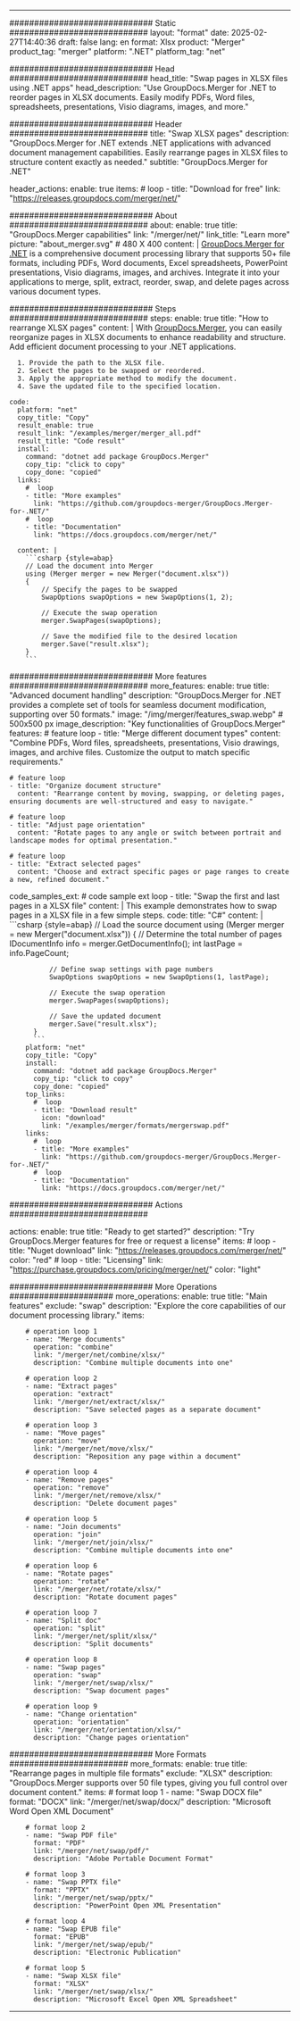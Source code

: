 
---
############################# Static ############################
layout: "format"
date:  2025-02-27T14:40:36
draft: false
lang: en
format: Xlsx
product: "Merger"
product_tag: "merger"
platform: ".NET"
platform_tag: "net"

############################# Head ############################
head_title: "Swap pages in XLSX files using .NET apps"
head_description: "Use GroupDocs.Merger for .NET to reorder pages in XLSX documents. Easily modify PDFs, Word files, spreadsheets, presentations, Visio diagrams, images, and more."

############################# Header ############################
title: "Swap XLSX pages" 
description: "GroupDocs.Merger for .NET extends .NET applications with advanced document management capabilities. Easily rearrange pages in XLSX files to structure content exactly as needed."
subtitle: "GroupDocs.Merger for .NET" 

header_actions:
  enable: true
  items:
    #  loop
    - title: "Download for free"
      link: "https://releases.groupdocs.com/merger/net/"
      
############################# About ############################
about:
    enable: true
    title: "GroupDocs.Merger capabilities"
    link: "/merger/net/"
    link_title: "Learn more"
    picture: "about_merger.svg" # 480 X 400
    content: |
       [GroupDocs.Merger for .NET](/merger/net/) is a comprehensive document processing library that supports 50+ file formats, including PDFs, Word documents, Excel spreadsheets, PowerPoint presentations, Visio diagrams, images, and archives. Integrate it into your applications to merge, split, extract, reorder, swap, and delete pages across various document types.

############################# Steps ############################
steps:
    enable: true
    title: "How to rearrange XLSX pages"
    content: |
      With [GroupDocs.Merger](/merger/net/), you can easily reorganize pages in XLSX documents to enhance readability and structure. Add efficient document processing to your .NET applications.
      
      1. Provide the path to the XLSX file.
      2. Select the pages to be swapped or reordered.
      3. Apply the appropriate method to modify the document.
      4. Save the updated file to the specified location.
   
    code:
      platform: "net"
      copy_title: "Copy"
      result_enable: true
      result_link: "/examples/merger/merger_all.pdf"
      result_title: "Code result"
      install:
        command: "dotnet add package GroupDocs.Merger"
        copy_tip: "click to copy"
        copy_done: "copied"
      links:
        #  loop
        - title: "More examples"
          link: "https://github.com/groupdocs-merger/GroupDocs.Merger-for-.NET/"
        #  loop
        - title: "Documentation"
          link: "https://docs.groupdocs.com/merger/net/"
          
      content: |
        ```csharp {style=abap}
        // Load the document into Merger
        using (Merger merger = new Merger("document.xlsx"))
        {
            // Specify the pages to be swapped
            SwapOptions swapOptions = new SwapOptions(1, 2);

            // Execute the swap operation
            merger.SwapPages(swapOptions);

            // Save the modified file to the desired location
            merger.Save("result.xlsx");
        }
        ```            

############################# More features ############################
more_features:
  enable: true
  title: "Advanced document handling"
  description: "GroupDocs.Merger for .NET provides a complete set of tools for seamless document modification, supporting over 50 formats."
  image: "/img/merger/features_swap.webp" # 500x500 px
  image_description: "Key functionalities of GroupDocs.Merger"
  features:
    # feature loop
    - title: "Merge different document types"
      content: "Combine PDFs, Word files, spreadsheets, presentations, Visio drawings, images, and archive files. Customize the output to match specific requirements."

    # feature loop
    - title: "Organize document structure"
      content: "Rearrange content by moving, swapping, or deleting pages, ensuring documents are well-structured and easy to navigate."

    # feature loop
    - title: "Adjust page orientation"
      content: "Rotate pages to any angle or switch between portrait and landscape modes for optimal presentation."

    # feature loop
    - title: "Extract selected pages"
      content: "Choose and extract specific pages or page ranges to create a new, refined document."
      
  code_samples_ext:
    # code sample ext loop
    - title: "Swap the first and last pages in a XLSX file"
      content: |
        This example demonstrates how to swap pages in a XLSX file in a few simple steps.
      code:
        title: "C#"
        content: |
          ```csharp {style=abap}
          // Load the source document
          using (Merger merger = new Merger("document.xlsx"))
          {
              // Determine the total number of pages
              IDocumentInfo info = merger.GetDocumentInfo();
              int lastPage = info.PageCount;

              // Define swap settings with page numbers
              SwapOptions swapOptions = new SwapOptions(1, lastPage);
          
              // Execute the swap operation
              merger.SwapPages(swapOptions);

              // Save the updated document
              merger.Save("result.xlsx");
          }
          ```
        platform: "net"
        copy_title: "Copy"
        install:
          command: "dotnet add package GroupDocs.Merger"
          copy_tip: "click to copy"
          copy_done: "copied"
        top_links:
          #  loop
          - title: "Download result"
            icon: "download"
            link: "/examples/merger/formats/mergerswap.pdf"
        links:
          #  loop
          - title: "More examples"
            link: "https://github.com/groupdocs-merger/GroupDocs.Merger-for-.NET/"
          #  loop
          - title: "Documentation"
            link: "https://docs.groupdocs.com/merger/net/"
            

            


############################# Actions ############################

actions:
  enable: true
  title: "Ready to get started?"
  description: "Try GroupDocs.Merger features for free or request a license"
  items:
    #  loop
    - title: "Nuget download"
      link: "https://releases.groupdocs.com/merger/net/"
      color: "red"
        #  loop
    - title: "Licensing"
      link: "https://purchase.groupdocs.com/pricing/merger/net/"
      color: "light"


############################# More Operations #####################
more_operations:
    enable: true
    title: "Main features"
    exclude: "swap"
    description: "Explore the core capabilities of our document processing library."
    items: 
          
        # operation loop 1
        - name: "Merge documents"
          operation: "combine"
          link: "/merger/net/combine/xlsx/"
          description: "Combine multiple documents into one"

        # operation loop 2
        - name: "Extract pages"
          operation: "extract"
          link: "/merger/net/extract/xlsx/"
          description: "Save selected pages as a separate document"

        # operation loop 3
        - name: "Move pages"
          operation: "move"
          link: "/merger/net/move/xlsx/"
          description: "Reposition any page within a document"

        # operation loop 4
        - name: "Remove pages"
          operation: "remove"
          link: "/merger/net/remove/xlsx/"
          description: "Delete document pages"

        # operation loop 5
        - name: "Join documents"
          operation: "join"
          link: "/merger/net/join/xlsx/"
          description: "Combine multiple documents into one"

        # operation loop 6
        - name: "Rotate pages"
          operation: "rotate"
          link: "/merger/net/rotate/xlsx/"
          description: "Rotate document pages"

        # operation loop 7
        - name: "Split doc"
          operation: "split"
          link: "/merger/net/split/xlsx/"
          description: "Split documents"

        # operation loop 8
        - name: "Swap pages"
          operation: "swap"
          link: "/merger/net/swap/xlsx/"
          description: "Swap document pages"

        # operation loop 9
        - name: "Change orientation"
          operation: "orientation"
          link: "/merger/net/orientation/xlsx/"
          description: "Change pages orientation"
          
        
          
############################# More Formats ########################
more_formats:
    enable: true
    title: "Rearrange pages in multiple file formats"
    exclude: "XLSX"
    description: "GroupDocs.Merger supports over 50 file types, giving you full control over document content."
    items: 
        # format loop 1
        - name: "Swap DOCX file"
          format: "DOCX"
          link: "/merger/net/swap/docx/"
          description: "Microsoft Word Open XML Document"
          
        # format loop 2
        - name: "Swap PDF file"
          format: "PDF"
          link: "/merger/net/swap/pdf/"
          description: "Adobe Portable Document Format"
          
        # format loop 3
        - name: "Swap PPTX file"
          format: "PPTX"
          link: "/merger/net/swap/pptx/"
          description: "PowerPoint Open XML Presentation"

        # format loop 4
        - name: "Swap EPUB file"
          format: "EPUB"
          link: "/merger/net/swap/epub/"
          description: "Electronic Publication"
          
        # format loop 5
        - name: "Swap XLSX file"
          format: "XLSX"
          link: "/merger/net/swap/xlsx/"
          description: "Microsoft Excel Open XML Spreadsheet"
  

---